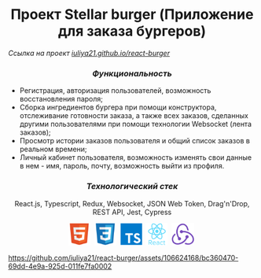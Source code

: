 <h1 align="center"> Проект Stellar burger (Приложение для заказа бургеров)</h1>

*Ссылка на проект [iuliya21.github.io/react-burger](https://iuliya21.github.io/react-burger/)*

<h3 align="center"><i>Функциональность</i></h3>

- Регистрация, авторизация пользователей, возможность восстановления пароля;
- Сборка ингредиентов бургера при помощи конструктора, отслеживание готовности заказа, а также всех заказов, сделанных другими пользователями при помощи технологии Websocket (лента заказов);
- Просмотр истории заказов пользователя и общий список заказов в реальном времени;
- Личный кабинет пользователя, возможность изменять свои данные в нем - имя, пароль, почту, возможность выйти из профиля.

<h3 align="center"><i>Технологический стек</i></h3>
<p align="center">React.js, Typescript, Redux, Websocket, JSON Web Token, Drag'n'Drop, REST API, Jest, Cypress</p>

<div align="center">
  <img src="https://github.com/devicons/devicon/blob/master/icons/html5/html5-original.svg" title="html5" alt="html5" width="45" height="45"/>&nbsp
  <img src="https://github.com/devicons/devicon/blob/master/icons/css3/css3-original.svg" title="css" alt="css" width="45" height="45"/>&nbsp
  <img src="https://github.com/devicons/devicon/blob/master/icons/typescript/typescript-original.svg" title="typescript" alt="typescript" width="45" height="45"/>&nbsp
  <img src="https://github.com/devicons/devicon/blob/master/icons/react/react-original-wordmark.svg" title="reactjs" alt="reactjs" width="45" height="45"/>&nbsp
  <img src="https://github.com/devicons/devicon/blob/master/icons/redux/redux-original.svg" title="redux" alt="redux" width="45" height="45"/>&nbsp;
</div>

https://github.com/iuliya21/react-burger/assets/106624168/bc360470-69dd-4e9a-925d-011fe7fa0002
